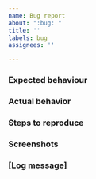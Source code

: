 ```yaml
---
name: Bug report
about: ":bug: "
title: ''
labels: bug
assignees: ''

---
```


### Expected behaviour


### Actual behavior


### Steps to reproduce


### Screenshots


### [Log message]
